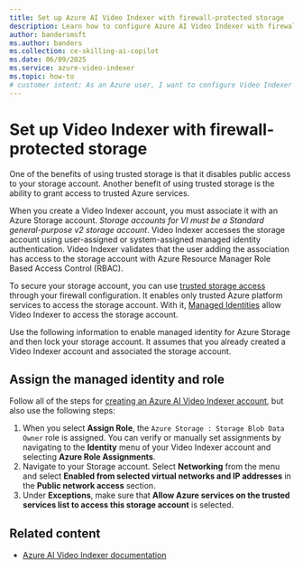 ```yaml
---
title: Set up Azure AI Video Indexer with firewall-protected storage
description: Learn how to configure Azure AI Video Indexer with firewall-protected storage accounts to secure your data. Get started now.
author: bandersmsft
ms.author: banders
ms.collection: ce-skilling-ai-copilot
ms.date: 06/09/2025
ms.service: azure-video-indexer
ms.topic: how-to
# customer intent: As an Azure user, I want to configure Video Indexer to work with storage accounts behind firewall so that I can secure my data.
---
```


# Set up Video Indexer with firewall-protected storage

One of the benefits of using trusted storage is that it disables public access to your storage account. Another benefit of using trusted storage is the ability to grant access to trusted Azure services.

When you create a Video Indexer account, you must associate it with an Azure Storage account. *Storage accounts for VI must be a Standard general-purpose v2 storage account*. Video Indexer accesses the storage account using user-assigned or system-assigned managed identity authentication. Video Indexer validates that the user adding the association has access to the storage account with Azure Resource Manager Role Based Access Control (RBAC).

To secure your storage account, you can use [trusted storage access](/azure/storage/common/storage-network-security?tabs=azure-portal#grant-access-to-trusted-azure-services) through your firewall configuration. It enables only trusted Azure platform services to access the storage account. With it, [Managed Identities](/previous-versions/azure/media-services/latest/concept-managed-identities) allow Video Indexer to access the storage account.

Use the following information to enable managed identity for Azure Storage and then lock your storage account. It assumes that you already created a Video Indexer account and associated the storage account.

## Assign the managed identity and role

Follow all of the steps for [creating an Azure AI Video Indexer account](/azure/azure-video-indexer/create-account?tabs=portal), but also use the following steps:

1. When you select **Assign Role**, the `Azure Storage : Storage Blob Data Owner` role is assigned. You can verify or manually set assignments by navigating to the **Identity** menu of your Video Indexer account and selecting **Azure Role Assignments**.
1. Navigate to your Storage account. Select **Networking** from the menu and select **Enabled from selected virtual networks and IP addresses** in the **Public network access** section.
1. Under **Exceptions**, make sure that **Allow Azure services on the trusted services list to access this storage account** is selected.

## Related content

- [Azure AI Video Indexer documentation](index.yml)